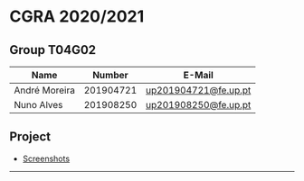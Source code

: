 # CGRA 2020/2021

## Group T04G02

| Name          | Number    | E-Mail               |
| ------------- | --------- | -------------------- |
| André Moreira | 201904721 | up201904721@fe.up.pt |
| Nuno Alves    | 201908250 | up201908250@fe.up.pt |

## Project

- [Screenshots](project/)

---
